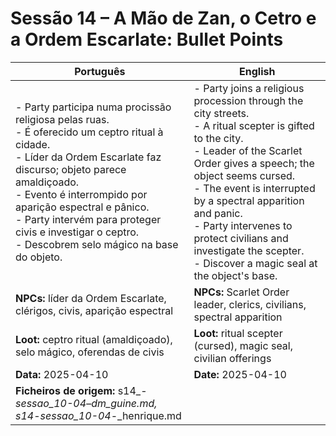 

# Sessão 14 – A Mão de Zan, o Cetro e a Ordem Escarlate: Bullet Points

| Português | English |
|-----------|---------|
| - Party participa numa procissão religiosa pelas ruas.<br>- É oferecido um ceptro ritual à cidade.<br>- Líder da Ordem Escarlate faz discurso; objeto parece amaldiçoado.<br>- Evento é interrompido por aparição espectral e pânico.<br>- Party intervém para proteger civis e investigar o ceptro.<br>- Descobrem selo mágico na base do objeto.<br> | - Party joins a religious procession through the city streets.<br>- A ritual scepter is gifted to the city.<br>- Leader of the Scarlet Order gives a speech; the object seems cursed.<br>- The event is interrupted by a spectral apparition and panic.<br>- Party intervenes to protect civilians and investigate the scepter.<br>- Discover a magic seal at the object's base.<br> |
| **NPCs:** líder da Ordem Escarlate, clérigos, civis, aparição espectral | **NPCs:** Scarlet Order leader, clerics, civilians, spectral apparition |
| **Loot:** ceptro ritual (amaldiçoado), selo mágico, oferendas de civis | **Loot:** ritual scepter (cursed), magic seal, civilian offerings |
| **Data:** 2025-04-10 | **Date:** 2025-04-10 |
| **Ficheiros de origem:** s14_-_sessao_10-04_–_dm_guine.md, s14_-_sessao_10-04_-_henrique.md |
